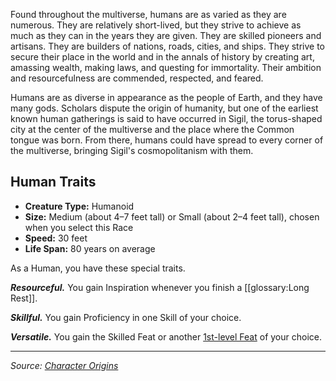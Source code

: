Found throughout the multiverse, humans are as varied as they are numerous. They are relatively short-lived, but they strive to achieve as much as they can in the years they are given. They are skilled pioneers and artisans. They are builders of nations, roads, cities, and ships. They strive to secure their place in the world and in the annals of history by creating art, amassing wealth, making laws, and questing for immortality. Their ambition and resourcefulness are commended, respected, and feared.

Humans are as diverse in appearance as the people of Earth, and they have many gods. Scholars dispute the origin of humanity, but one of the earliest known human gatherings is said to have occurred in Sigil, the torus-shaped city at the center of the multiverse and the place where the Common tongue was born. From there, humans could have spread to every corner of the multiverse, bringing Sigil's cosmopolitanism with them.

## Human Traits

* **Creature Type:** Humanoid
* **Size:** Medium (about 4–7 feet tall) or Small (about 2–4 feet tall), chosen when you select this Race
* **Speed:** 30 feet
* **Life Span:** 80 years on average

As a Human, you have these special traits.

***Resourceful.*** You gain Inspiration whenever you finish a [[glossary:Long Rest]].

***Skillful.*** You gain Proficiency in one Skill of your choice.

***Versatile.*** You gain the Skilled Feat or another [1st-level Feat](/onednd/advancement/Feats#1st-level-feats) of your choice.

----

_Source: [Character Origins](https://www.dndbeyond.com/sources/ua/character-origins)_

